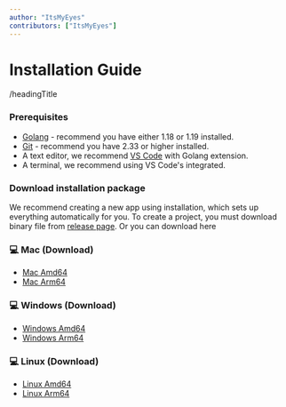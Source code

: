 ```yaml
---
author: "ItsMyEyes"
contributors: ["ItsMyEyes"]
---
```


# Installation Guide

/headingTitle

### Prerequisites

- [Golang](https://golang.org/) - recommend you have either 1.18 or 1.19 installed.
- [Git](https://git-scm.com/) - recommend you have 2.33 or higher installed.
- A text editor, we recommend [VS Code](https://code.visualstudio.com/download) with Golang extension.
- A terminal, we recommend using VS Code's integrated.

### Download installation package

We recommend creating a new app using installation, which sets up everything automatically for you. To create a project, you must download binary file from [release page](https://github.com/ItsMyEyes/i-kiyora/releases).
Or you can download here

### 💻 Mac (Download)
- [Mac Amd64](https://github.com/ItsMyEyes/i-kiyora/releases/download/v0.2.10/i-kiyora_0.2.10_darwin_amd64.tar.gz)
- [Mac Arm64](https://github.com/ItsMyEyes/i-kiyora/releases/download/v0.2.10/i-kiyora_0.2.10_darwin_arm64.tar.gz)
  
### 💻 Windows (Download)
- [Windows Amd64](https://github.com/ItsMyEyes/i-kiyora/releases/download/v0.2.10/i-kiyora_0.2.10_windows_amd64.tar.gz)
- [Windows Arm64](https://github.com/ItsMyEyes/i-kiyora/releases/download/v0.2.10/i-kiyora_0.2.10_windows_arm64.tar.gz)
  
### 💻 Linux (Download)
- [Linux Amd64](https://github.com/ItsMyEyes/i-kiyora/releases/download/v0.2.10/i-kiyora_0.2.10_linux_amd64.tar.gz)
- [Linux Arm64](https://github.com/ItsMyEyes/i-kiyora/releases/download/v0.2.10/i-kiyora_0.2.10_linux_arm64.tar.gz)